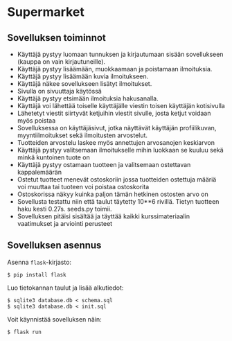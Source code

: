 # Supermarket

## Sovelluksen toiminnot

* Käyttäjä pystyy luomaan tunnuksen ja kirjautumaan sisään sovellukseen (kauppa on vain kirjautuneille).
* Käyttäjä pystyy lisäämään, muokkaamaan ja poistamaan ilmoituksia.
* Käyttäjä pystyy lisäämään kuvia ilmoitukseen.
* Käyttäjä näkee sovellukseen lisätyt ilmoitukset.
* Sivulla on sivuuttaja käytössä
* Käyttäjä pystyy etsimään ilmoituksia hakusanalla.
* Käyttäjä voi lähettää toiselle käyttäjälle viestin toisen käyttäjän kotisivulla
* Lähetetyt viestit siirtyvät ketjuihin viestit sivulle, josta ketjut voidaan myös poistaa  
* Sovelluksessa on käyttäjäsivut, jotka näyttävät käyttäjän profiilikuvan, myyntiilmoitukset sekä ilmoitusten arvostelut.
* Tuotteiden arvostelu laskee myös annettujen arvosanojen keskiarvon 
* Käyttäjä pystyy valitsemaan ilmoitukselle mihin luokkaan se kuuluu sekä minkä kuntoinen tuote on
* Käyttäjä pystyy ostamaan tuotteen ja valitsemaan ostettavan kappalemäärän
* Ostetut tuotteet menevät ostoskoriin jossa tuotteiden ostettuja määriä voi muuttaa tai tuoteen voi poistaa ostoskorita
* Ostoskorissa näkyy kuinka paljon tämän hetkinen ostosten arvo on
* Sovellusta testattu niin että taulut täytetty 10**6 rivillä. Tietyn tuotteen haku kesti 0.27s. seeds.py toimii.
* Sovelluksen pitäisi sisältää ja täyttää kaikki kurssimateriaalin vaatimukset ja arviointi perusteet

## Sovelluksen asennus

Asenna `flask`-kirjasto:

```
$ pip install flask
```

Luo tietokannan taulut ja lisää alkutiedot:

```
$ sqlite3 database.db < schema.sql
$ sqlite3 database.db < init.sql
```

Voit käynnistää sovelluksen näin:

```
$ flask run
```